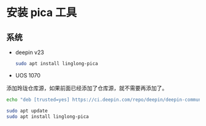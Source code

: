 <!--
SPDX-FileCopyrightText: 2024 UnionTech Software Technology Co., Ltd.

SPDX-License-Identifier: LGPL-3.0-or-later
-->

# 安装 pica 工具

## 系统

- deepin v23
  ```bash
  sudo apt install linglong-pica
  ```
- UOS 1070

添加玲珑仓库源，如果前面已经添加了仓库源，就不需要再添加了。

```bash
echo "deb [trusted=yes] https://ci.deepin.com/repo/deepin/deepin-community/linglong-repo/ unstable main" | sudo tee -a /etc/apt/sources.list
```

```bash
sudo apt update
sudo apt install linglong-pica
```
